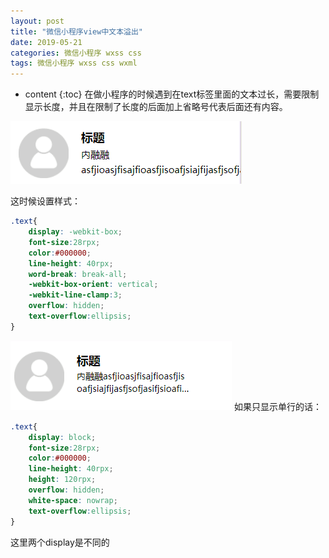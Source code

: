 ```yaml
---
layout: post
title: "微信小程序view中文本溢出"
date: 2019-05-21
categories: 微信小程序 wxss css
tags: 微信小程序 wxss css wxml
---
```


* content 
{:toc}
在做小程序的时候遇到在text标签里面的文本过长，需要限制显示长度，并且在限制了长度的后面加上省略号代表后面还有内容。



![](https://raw.githubusercontent.com/329213964/329213964.github.io/master/_posts/images/wx/wxss/text-overflow-false.png)

这时候设置样式：

```css
.text{
    display: -webkit-box;
    font-size:28rpx;
    color:#000000;
    line-height: 40rpx;
    word-break: break-all;
    -webkit-box-orient: vertical;
    -webkit-line-clamp:3;
    overflow: hidden;
    text-overflow:ellipsis;
}
```
![](https://raw.githubusercontent.com/329213964/329213964.github.io/master/_posts/images/wx/wxss/text-overflow-true.png)
如果只显示单行的话：

```css
.text{
    display: block;
    font-size:28rpx;
    color:#000000;
    line-height: 40rpx;
    height: 120rpx;
    overflow: hidden;
    white-space: nowrap;
    text-overflow:ellipsis;
}
```

这里两个display是不同的

 

 

 

 

 